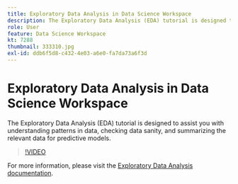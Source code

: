 ```yaml
---
title: Exploratory Data Analysis in Data Science Workspace
description: The Exploratory Data Analysis (EDA) tutorial is designed to assist you with discovering patterns in data, checking data sanity, and summarizing the relevant data for predictive models.
role: User
feature: Data Science Workspace
kt: 7288
thumbnail: 333310.jpg
exl-id: ddb6f5d8-c432-4e03-a6e0-fa7da73a6f3d
---
```

# Exploratory Data Analysis in Data Science Workspace

The Exploratory Data Analysis (EDA) tutorial is designed to assist you with understanding patterns in data, checking data sanity, and summarizing the relevant data for predictive models.

>[!VIDEO](https://video.tv.adobe.com/v/333310)

For more information, please visit the [Exploratory Data Analysis documentation](https://experienceleague.adobe.com/docs/experience-platform/data-science-workspace/jupyterlab/eda-notebook.html?lang=en).

